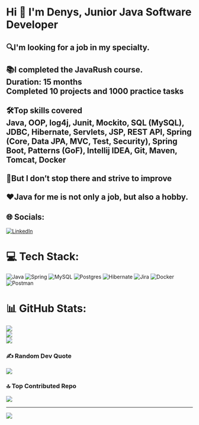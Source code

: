 # Hi 👋 I'm Denys, Junior Java Software Developer

## 🔍I'm looking for a job in my specialty.<br><br>📚I completed the JavaRush course. <br>Duration: 15 months <br>Completed 10 projects and 1000 practice tasks<br><br>🛠️Top skills covered<br>Java, OOP, log4j, Junit, Mockito, SQL (MySQL), JDBC, Hibernate, Servlets, JSP, REST API, Spring (Core, Data JPA, MVC, Test, Security), Spring Boot, Patterns (GoF), Intellij IDEA, Git, Maven, Tomcat, Docker<br><br>🚀But I don’t stop there and strive to improve<br><br>❤️Java for me is not only a job, but also a hobby.


## 🌐 Socials:
[![LinkedIn](https://img.shields.io/badge/LinkedIn-%230077B5.svg?logo=linkedin&logoColor=white)](https://linkedin.com/in/https://www.linkedin.com/in/denys-syrotiuk/) 

# 💻 Tech Stack:
![Java](https://img.shields.io/badge/java-%23ED8B00.svg?style=for-the-badge&logo=openjdk&logoColor=white) ![Spring](https://img.shields.io/badge/spring-%236DB33F.svg?style=for-the-badge&logo=spring&logoColor=white) ![MySQL](https://img.shields.io/badge/mysql-4479A1.svg?style=for-the-badge&logo=mysql&logoColor=white) ![Postgres](https://img.shields.io/badge/postgres-%23316192.svg?style=for-the-badge&logo=postgresql&logoColor=white) ![Hibernate](https://img.shields.io/badge/Hibernate-59666C?style=for-the-badge&logo=Hibernate&logoColor=white) ![Jira](https://img.shields.io/badge/jira-%230A0FFF.svg?style=for-the-badge&logo=jira&logoColor=white) ![Docker](https://img.shields.io/badge/docker-%230db7ed.svg?style=for-the-badge&logo=docker&logoColor=white) ![Postman](https://img.shields.io/badge/Postman-FF6C37?style=for-the-badge&logo=postman&logoColor=white)
# 📊 GitHub Stats:
![](https://github-readme-stats.vercel.app/api?username=MrDenysSA&theme=dracula&hide_border=true&include_all_commits=false&count_private=false)<br/>
![](https://github-readme-streak-stats.herokuapp.com/?user=MrDenysSA&theme=dracula&hide_border=true)<br/>
![](https://github-readme-stats.vercel.app/api/top-langs/?username=MrDenysSA&theme=dracula&hide_border=true&include_all_commits=false&count_private=false&layout=compact)

### ✍️ Random Dev Quote
![](https://quotes-github-readme.vercel.app/api?type=horizontal&theme=radical)

### 🔝 Top Contributed Repo
![](https://github-contributor-stats.vercel.app/api?username=MrDenysSA&limit=5&theme=dracula&combine_all_yearly_contributions=true)

---
[![](https://visitcount.itsvg.in/api?id=MrDenysSA&icon=5&color=12)](https://visitcount.itsvg.in)

<!-- Proudly created with GPRM ( https://gprm.itsvg.in ) -->
